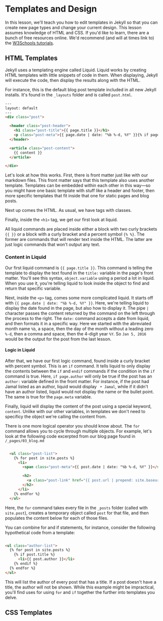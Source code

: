 # Templates and Design

In this lesson, we'll teach you how to edit templates in Jekyll so that you can create new page types and change your current design. This lesson assumes knowledge of HTML and CSS. If you'd like to learn, there are a bunch of free resources online. We'd recommend (and will at times link to) the <a href="http://www.w3schools.com/" target="_blank">W3Schools tutorials</a>.

## HTML Templates

Jekyll uses a templating engine called Liquid. Liquid works by creating HTML templates with little snippets of code in them. When displaying, Jekyll will execute the code, then display the results along with the HTML.

For instance, this is the default blog post template included in all new Jekyll installs. It's found in the `_layouts` folder and is called `post.html`.

```html
---
layout: default
---
<div class="post">

  <header class="post-header">
    <h1 class="post-title">{{ page.title }}</h1>
    <p class="post-meta">{{ page.date | date: "%b %-d, %Y" }}{% if page.author %} • {{ page.author }}{% endif %}{% if page.meta %} • {{ page.meta }}{% endif %}</p>
  </header>

  <article class="post-content">
    {{ content }}
  </article>

</div>
```


Let's look at how this works. First, there is front matter just like with our markdown files. This front matter says that this template also uses another template. Templates can be embedded within each other in this way—so you might have one basic template with stuff like a header and footer, then more specific templates that fit inside that one for static pages and blog posts.

Next up comes the HTML. As usual, we have tags with classes. 

Finally, inside the `<h1>` tag, we get our first look at liquid.

All liquid commands are placed inside either a block with two curly brackets `{{ }}` or a block with a curly bracket and a percent symbol `{% %}`. The former are commands that will render text inside the HTML. The latter are just logic commands that won't output any text.

### Content in Liquid

Our first liquid command is `{{ page.title }}`. This command is telling the template to display the text found in the `title:` variable in the page's front matter. You'll see this syntax, `object.variable` using a period a lot in liquid. When you use it, you're telling liquid to look inside the object to find and return that specific variable. 

Next, inside the `<p>` tag, comes some more complicated liquid. It starts off with `{{ page.date | date: "%b %-d, %Y" }}`. Here, we're telling liquid to display the date found in the page, but also how to display it. The pipe `|` character passes the content returned by the command on the left through the process to the right. The `date:` command accepts a date from liquid, and then formats it in a specific way. Here we started with the abreviated month name `%b`, a space, then the day of the month without a leading zero `%-d`, then a comma and space, then the 4-digit year `%Y`. So `Jan 5, 2016` would be the output for the post from the last lesson.

#### Logic in Liquid

After that, we have our first logic command, found inside a curly bracket with percent symbol. This is an `if` command. It tells liquid to only display the contents between the `if` and `endif` commands if the condition in the `if` command is true. Here, `if page.author` will only be true if the post has an `author:` variable defined in the front matter. For instance, if the post had Jamal listed as an author, liquid would display ` • Jamal`, while if it didn't have an author listed, liquid would not display the name or the bullet point. The same is true for the `page.meta` variable.

Finally, liquid will display the content of the post using a special keyword, `content`. Unlike with our other variables, in templates we don't need to specificy the object we're calling the content from.

There is one more logical operator you should know about. The `for` command allows you to cycle through multiple objects. For example, let's look at the following code excerpted from our blog page found in `/_pages/03_blog.md`

```html

  <ul class="post-list">
    {% for post in site.posts %}
      <li>
        <span class="post-meta">{{ post.date | date: "%b %-d, %Y" }}</span>

        <h2>
          <a class="post-link" href="{{ post.url | prepend: site.baseurl }}">{{ post.title }}</a>
        </h2>
      </li>
    {% endfor %}
  </ul>

```

Here, the `for` command takes every file in the `_posts` folder (called with `site.post`), creates a temporary object called `post` for that file, and then populates the content below for each of those files. 

You can combine for and if statements, for instance, consider the following hypothetical code from a template:

```html

<ul class="author-list">
  {% for post in site.posts %}
    {% if post.title %}
      <li>{{ post.author }}</li>
    {% endif %}
  {% endfor %}
</ul>

```

This will list the author of every post that has a title. If a post doesn't have a title, the author will not be shown. While this example might be impractical, you'll find uses for using `for` and `if` together the further into templates you delve.


## CSS Templates

